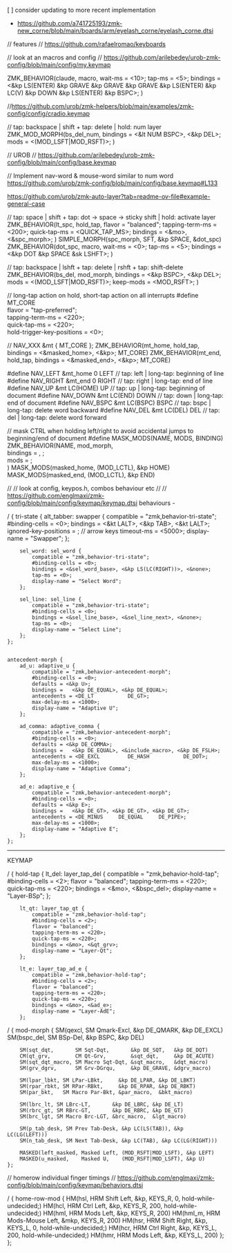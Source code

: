 

[ ] consider updating to more recent implementation
 -  https://github.com/a741725193/zmk-new_corne/blob/main/boards/arm/eyelash_corne/eyelash_corne.dtsi




// features
// https://github.com/rafaelromao/keyboards



// look at an macros and config
// https://github.com/arilebedey/urob-zmk-config/blob/main/config/my.keymap


ZMK_BEHAVIOR(claude, macro,
    wait-ms = <10>;
    tap-ms = <5>;
    bindings = <&kp LS(ENTER) &kp GRAVE &kp GRAVE &kp GRAVE &kp LS(ENTER) &kp LC(V) &kp DOWN &kp LS(ENTER) &kp BSPC>;
)



//https://github.com/urob/zmk-helpers/blob/main/examples/zmk-config/config/cradio.keymap

// tap: backspace | shift + tap: delete | hold: num layer
ZMK_MOD_MORPH(bs_del_num,
    bindings = <&lt NUM BSPC>, <&kp DEL>;
    mods = <(MOD_LSFT|MOD_RSFT)>;
)





// UROB
// https://github.com/arilebedey/urob-zmk-config/blob/main/config/base.keymap

// Implement nav-word & mouse-word similar to num word
https://github.com/urob/zmk-config/blob/main/config/base.keymap#L133

https://github.com/urob/zmk-auto-layer?tab=readme-ov-file#example-general-case


// tap: space | shift + tap: dot -> space -> sticky shift | hold: activate layer
ZMK_BEHAVIOR(lt_spc, hold_tap,
    flavor = "balanced";
    tapping-term-ms = <200>;
    quick-tap-ms = <QUICK_TAP_MS>;
    bindings = <&mo>, <&spc_morph>;
)
SIMPLE_MORPH(spc_morph, SFT, &kp SPACE, &dot_spc)
ZMK_BEHAVIOR(dot_spc, macro,
    wait-ms = <0>;
    tap-ms = <5>;
    bindings = <&kp DOT &kp SPACE &sk LSHFT>;
)

// tap: backspace | lshft + tap: delete | rshft + tap: shift-delete
ZMK_BEHAVIOR(bs_del, mod_morph,
    bindings = <&kp BSPC>, <&kp DEL>;
    mods = <(MOD_LSFT|MOD_RSFT)>;
    keep-mods = <MOD_RSFT>;
)

// long-tap action on hold, short-tap action on all interrupts
#define MT_CORE \
    flavor = "tap-preferred"; \
    tapping-term-ms = <220>; \
    quick-tap-ms = <220>; \
    hold-trigger-key-positions = <0>;


// NAV_XXX 
&mt { MT_CORE };
ZMK_BEHAVIOR(mt_home, hold_tap, bindings = <&masked_home>, <&kp>; MT_CORE)
ZMK_BEHAVIOR(mt_end,  hold_tap,  bindings = <&masked_end>, <&kp>; MT_CORE)

#define NAV_LEFT  &mt_home 0   LEFT    // tap: left  | long-tap: beginning of line
#define NAV_RIGHT &mt_end 0    RIGHT   // tap: right | long-tap: end       of line
#define NAV_UP    &mt LC(HOME) UP      // tap: up    | long-tap: beginning of document
#define NAV_DOWN  &mt LC(END)  DOWN    // tap: down  | long-tap: end       of document
#define NAV_BSPC  &mt LC(BSPC) BSPC    // tap: bspc  | long-tap: delete word backward
#define NAV_DEL   &mt LC(DEL)  DEL     // tap: del   | long-tap: delete word forward

// mask CTRL when holding left/right to avoid accidental jumps to beginning/end of document
#define MASK_MODS(NAME, MODS, BINDING) \
    ZMK_BEHAVIOR(NAME, mod_morph, \
        bindings = <BINDING>, <BINDING>; \
        mods = <MODS>; \
    )
MASK_MODS(masked_home, (MOD_LCTL), &kp HOME)
MASK_MODS(masked_end,  (MOD_LCTL), &kp END)

// // look at config, keypos.h,  combos behaviour etc 
// // https://github.com/englmaxi/zmk-config/blob/main/config/keymap/keymap.dtsi
behaviours -

/ {
    tri-state {
        alt_tabber: swapper {
            compatible = "zmk,behavior-tri-state";
            #binding-cells = <0>;
            bindings = <&kt LALT>, <&kp TAB>, <&kt LALT>;
            ignored-key-positions = <RT2 RM1 RM2 RM3>; // arrow keys
            timeout-ms = <5000>;
            display-name = "Swapper";
        };

        sel_word: sel_word {
            compatible = "zmk,behavior-tri-state";
            #binding-cells = <0>;
            bindings = <&sel_word_base>, <&kp LS(LC(RIGHT))>, <&none>;
            tap-ms = <0>;
            display-name = "Select Word";
        };

        sel_line: sel_line {
            compatible = "zmk,behavior-tri-state";
            #binding-cells = <0>;
            bindings = <&sel_line_base>, <&sel_line_next>, <&none>;
            tap-ms = <0>;
            display-name = "Select Line";
        };
    };


    antecedent-morph {
        ad_u: adaptive_u {
            compatible = "zmk,behavior-antecedent-morph";
            #binding-cells = <0>;
            defaults = <&kp U>;
            bindings =   <&kp DE_EQUAL>, <&kp DE_EQUAL>;
            antecedents = <DE_LT           DE_GT>;
            max-delay-ms = <1000>;
            display-name = "Adaptive U";
        };

        ad_comma: adaptive_comma {
            compatible = "zmk,behavior-antecedent-morph";
            #binding-cells = <0>;
            defaults = <&kp DE_COMMA>;
            bindings =   <&kp DE_EQUAL>, <&include_macro>, <&kp DE_FSLH>;
            antecedents = <DE_EXCL         DE_HASH           DE_DOT>;
            max-delay-ms = <1000>;
            display-name = "Adaptive Comma";
        };

        ad_e: adaptive_e {
            compatible = "zmk,behavior-antecedent-morph";
            #binding-cells = <0>;
            defaults = <&kp E>;
            bindings =   <&kp DE_GT>, <&kp DE_GT>, <&kp DE_GT>;
            antecedents = <DE_MINUS     DE_EQUAL     DE_PIPE>;
            max-delay-ms = <1000>;
            display-name = "Adaptive E";
        };
    };




---

KEYMAP


/ {
    hold-tap {
        lt_del: layer_tap_del {
            compatible = "zmk,behavior-hold-tap";
            #binding-cells = <2>;
            flavor = "balanced";
            tapping-term-ms = <220>;
            quick-tap-ms = <220>;
            bindings = <&mo>, <&bspc_del>;
            display-name = "Layer-BSp";
        };

        lt_qt: layer_tap_qt {
            compatible = "zmk,behavior-hold-tap";
            #binding-cells = <2>;
            flavor = "balanced";
            tapping-term-ms = <220>;
            quick-tap-ms = <220>;
            bindings = <&mo>, <&qt_grv>;
            display-name = "Layer-Qt";
        };

        lt_e: layer_tap_ad_e {
            compatible = "zmk,behavior-hold-tap";
            #binding-cells = <2>;
            flavor = "balanced";
            tapping-term-ms = <220>;
            quick-tap-ms = <220>;
            bindings = <&mo>, <&ad_e>;
            display-name = "Layer-AdE";
        };




/ {
    mod-morph {
        SM(qexcl,    SM Qmark-Excl, &kp DE_QMARK,  &kp DE_EXCL)
        SM(bspc_del, SM BSp-Del,    &kp BSPC,      &kp DEL)

        SM(sqt_dqt,       SM Sqt-Dqt,       &kp DE_SQT,   &kp DE_DQT)
        CM(qt_grv,        CM Qt-Grv,        &sqt_dqt,     &kp DE_ACUTE)
        SM(sqt_dqt_macro, SM Macro Sqt-Dqt, &sqt_macro,   &dqt_macro)
        SM(grv_dgrv,      SM Grv-DGrqu,     &kp DE_GRAVE, &dgrv_macro)

        SM(lpar_lbkt, SM LPar-LBkt,     &kp DE_LPAR, &kp DE_LBKT)
        SM(rpar_rbkt, SM RPar-RBkt,     &kp DE_RPAR, &kp DE_RBKT)
        SM(par_bkt,   SM Macro Par-Bkt, &par_macro,  &bkt_macro)

        SM(lbrc_lt, SM LBrc-LT,       &kp DE_LBRC, &kp DE_LT)
        SM(rbrc_gt, SM RBrc-GT,       &kp DE_RBRC, &kp DE_GT)
        SM(brc_lgt, SM Macro Brc-LGT, &brc_macro,  &lgt_macro)

        SM(p_tab_desk, SM Prev Tab-Desk, &kp LC(LS(TAB)), &kp LC(LG(LEFT)))
        SM(n_tab_desk, SM Next Tab-Desk, &kp LC(TAB), &kp LC(LG(RIGHT)))

        MASKED(left_masked, Masked Left, (MOD_RSFT|MOD_LSFT), &kp LEFT)
        MASKED(u_masked,    Masked U,    (MOD_RSFT|MOD_LSFT), &kp U)
    };




// homerow individual finger timings 
// https://github.com/englmaxi/zmk-config/blob/main/config/keymap/behaviors.dtsi



/ {
    home-row-mod {
        HM(hsl,   HRM Shift Left,      &kp,  KEYS_R,   0, hold-while-undecided;)
        HM(hcl,   HRM Ctrl Left,       &kp,  KEYS_R, 200, hold-while-undecided;)
        HM(hml,   HRM Mods Left,       &kp,  KEYS_R, 200)
        HM(hml_m, HRM Mods-Mouse Left, &mkp, KEYS_R, 200)
        HM(hsr,   HRM Shift Right,     &kp,  KEYS_L,   0, hold-while-undecided;)
        HM(hcr,   HRM Ctrl Right,      &kp,  KEYS_L, 200, hold-while-undecided;)
        HM(hmr,   HRM Mods Left,       &kp,  KEYS_L, 200)
    };
};
